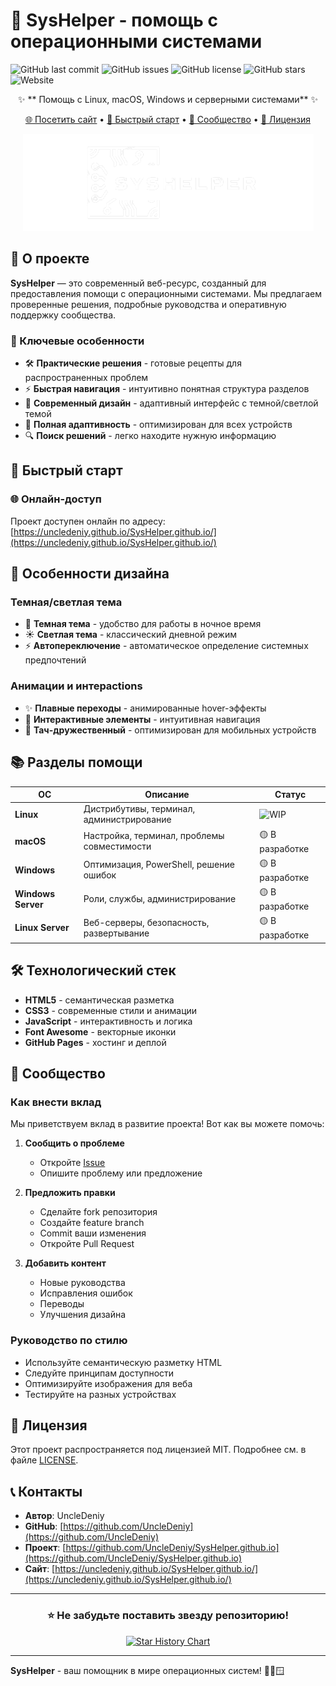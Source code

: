 # 🚀 SysHelper - помощь с операционными системами

![GitHub last commit](https://img.shields.io/github/last-commit/UncleDeniy/SysHelper.github.io?style=for-the-badge&color=58a6ff)
![GitHub issues](https://img.shields.io/github/issues/UncleDeniy/SysHelper.github.io?style=for-the-badge&color=3fb950)
![GitHub license](https://img.shields.io/github/license/UncleDeniy/SysHelper.github.io?style=for-the-badge)
![GitHub stars](https://img.shields.io/github/stars/UncleDeniy/SysHelper.github.io?style=for-the-badge&color=ffd33d)
![Website](https://img.shields.io/website?url=https%3A%2F%2Funcledeniy.github.io%2FSysHelper.github.io%2F&style=for-the-badge)

<div align="center">
  
✨ ** Помощь с Linux, macOS, Windows и серверными системами** ✨

[🌐 Посетить сайт](https://uncledeniy.github.io/SysHelper.github.io/) • [🚀 Быстрый старт](#быстрый-старт) • [🤝 Сообщество](#-сообщество) • [📝 Лицензия](#-лицензия)

![SysHelper Preview](images/logo.png)

</div>

## 📖 О проекте

**SysHelper** — это современный веб-ресурс, созданный для предоставления помощи с операционными системами. Мы предлагаем проверенные решения, подробные руководства и оперативную поддержку сообщества.

### 🌟 Ключевые особенности

- 🛠 **Практические решения** - готовые рецепты для распространенных проблем
- ⚡ **Быстрая навигация** - интуитивно понятная структура разделов
- 🎨 **Современный дизайн** - адаптивный интерфейс с темной/светлой темой
- 📱 **Полная адаптивность** - оптимизирован для всех устройств
- 🔍 **Поиск решений** - легко находите нужную информацию

## 🚀 Быстрый старт
### 🌐 Онлайн-доступ

Проект доступен онлайн по адресу: [https://uncledeniy.github.io/SysHelper.github.io/](https://uncledeniy.github.io/SysHelper.github.io/)

## 🎨 Особенности дизайна

### Темная/светлая тема
- 🌙 **Темная тема** - удобство для работы в ночное время
- ☀️ **Светлая тема** - классический дневной режим
- ⚡ **Автопереключение** - автоматическое определение системных предпочтений

### Анимации и интерactions
- ✨ **Плавные переходы** - анимированные hover-эффекты
- 🎯 **Интерактивные элементы** - интуитивная навигация
- 📱 **Тач-дружественный** - оптимизирован для мобильных устройств

## 📚 Разделы помощи

| ОС | Описание | Статус |
|----|----------|--------|
| **Linux** | Дистрибутивы, терминал, администрирование | ![WIP](https://img.shields.io/badge/WIP-🚧_Work_in_Progress-red) |
| **macOS** | Настройка, терминал, проблемы совместимости | 🟡 В разработке |
| **Windows** | Оптимизация, PowerShell, решение ошибок | 🟡 В разработке |
| **Windows Server** | Роли, службы, администрирование | 🟡 В разработке |
| **Linux Server** | Веб-серверы, безопасность, развертывание | 🟡 В разработке |

## 🛠 Технологический стек

- **HTML5** - семантическая разметка
- **CSS3** - современные стили и анимации
- **JavaScript** - интерактивность и логика
- **Font Awesome** - векторные иконки
- **GitHub Pages** - хостинг и деплой

## 🤝 Сообщество

### Как внести вклад

Мы приветствуем вклад в развитие проекта! Вот как вы можете помочь:

1. **Сообщить о проблеме**
   - Откройте [Issue](https://github.com/UncleDeniy/SysHelper.github.io/issues)
   - Опишите проблему или предложение

2. **Предложить правки**
   - Сделайте fork репозитория
   - Создайте feature branch
   - Commit ваши изменения
   - Откройте Pull Request

3. **Добавить контент**
   - Новые руководства
   - Исправления ошибок
   - Переводы
   - Улучшения дизайна

### Руководство по стилю

- Используйте семантическую разметку HTML
- Следуйте принципам доступности
- Оптимизируйте изображения для веба
- Тестируйте на разных устройствах

## 📝 Лицензия

Этот проект распространяется под лицензией MIT. Подробнее см. в файле [LICENSE](LICENSE).

## 📞 Контакты

- **Автор**: UncleDeniy
- **GitHub**: [https://github.com/UncleDeniy](https://github.com/UncleDeniy)
- **Проект**: [https://github.com/UncleDeniy/SysHelper.github.io](https://github.com/UncleDeniy/SysHelper.github.io)
- **Сайт**: [https://uncledeniy.github.io/SysHelper.github.io/](https://uncledeniy.github.io/SysHelper.github.io/)

---

<div align="center">

### ⭐ Не забудьте поставить звезду репозиторию!

[![Star History Chart](https://api.star-history.com/svg?repos=UncleDeniy/SysHelper.github.io&type=Date)](https://star-history.com/#UncleDeniy/SysHelper.github.io&Date)

</div>

---


**SysHelper** - ваш помощник в мире операционных систем! 🐧🍎🪟




